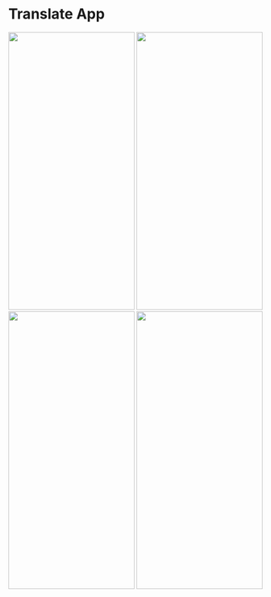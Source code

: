 # Translate App

<img src="https://github.com/user-attachments/assets/25faadbf-7e95-40c1-9fdc-0f15386e6a3d" width="250" height="550">
<img src="https://github.com/user-attachments/assets/8fcde67d-c44c-42d1-ba9b-86dbb88f2d0c" width="250" height="550">  
<img src="https://github.com/user-attachments/assets/b7267cf0-bdac-4e59-bbc9-44fec88d0d36" width="250" height="550">
<img src="https://github.com/user-attachments/assets/3d5b0702-9427-4e54-b1a5-f18c9d4d6125" width="250" height="550">
